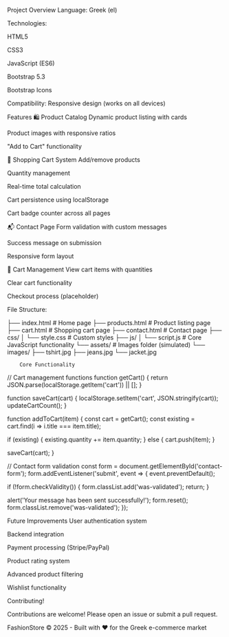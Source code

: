 Project Overview
Language: Greek (el)

Technologies:

HTML5

CSS3

JavaScript (ES6)

Bootstrap 5.3

Bootstrap Icons

Compatibility: Responsive design (works on all devices)

Features
🛍️ Product Catalog
Dynamic product listing with cards

Product images with responsive ratios

"Add to Cart" functionality

🛒 Shopping Cart System
Add/remove products

Quantity management

Real-time total calculation

Cart persistence using localStorage

Cart badge counter across all pages

📬 Contact Page
Form validation with custom messages

Success message on submission

Responsive form layout

🔢 Cart Management
View cart items with quantities

Clear cart functionality

Checkout process (placeholder)

File Structure:

├── index.html             # Home page
├── products.html          # Product listing page
├── cart.html              # Shopping cart page
├── contact.html           # Contact page
├── css/
│   └── style.css          # Custom styles
├── js/
│   └── script.js          # Core JavaScript functionality
└── assets/                # Images folder (simulated)
    └── images/
        ├── tshirt.jpg
        ├── jeans.jpg
        └── jacket.jpg







        Core Functionality

// Cart management functions
function getCart() {
  return JSON.parse(localStorage.getItem('cart')) || [];
}

function saveCart(cart) {
  localStorage.setItem('cart', JSON.stringify(cart));
  updateCartCount();
}

function addToCart(item) {
  const cart = getCart();
  const existing = cart.find(i => i.title === item.title);
  
  if (existing) {
    existing.quantity += item.quantity;
  } else {
    cart.push(item);
  }
  
  saveCart(cart);
}

// Contact form validation
const form = document.getElementById('contact-form');
form.addEventListener('submit', event => {
  event.preventDefault();
  
  if (!form.checkValidity()) {
    form.classList.add('was-validated');
    return;
  }
  
  alert('Your message has been sent successfully!');
  form.reset();
  form.classList.remove('was-validated');
});

              
   Future Improvements
User authentication system

Backend integration

Payment processing (Stripe/PayPal)

Product rating system

Advanced product filtering

Wishlist functionality


Contributing!

Contributions are welcome! Please open an issue or submit a pull request.

            
 FashionStore © 2025 - Built with ❤️ for the Greek e-commerce market
      

